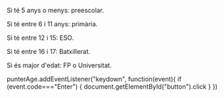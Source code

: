 Si té 5 anys o menys: preescolar.

Si té entre 6 i 11 anys: primària.

Si té entre 12 i 15: ESO.

Si té entre 16 i 17: Batxillerat.

Si és major d'edat: FP o Universitat.

punterAge.addEventListener("keydown", function(event){
    if (event.code==="Enter") {
        document.getElementById("button").click
    }
})